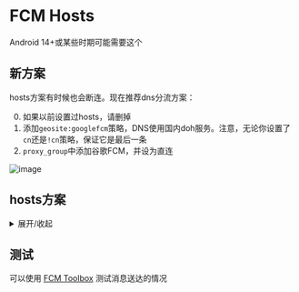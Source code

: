 # FCM Hosts

Android 14+或某些时期可能需要这个

## 新方案

hosts方案有时候也会断连。现在推荐dns分流方案：

0. 如果以前设置过hosts，请删掉
1. 添加`geosite:googlefcm`策略，DNS使用国内doh服务。注意，无论你设置了`cn`还是`!cn`策略，保证它是最后一条
2. `proxy_group`中添加谷歌FCM，并设为直连

![image](https://github.com/user-attachments/assets/ca5e614e-9916-4193-938a-8da71b31962f)

## hosts方案

<details><summary>展开/收起</summary>

```
142.250.157.188     mtalk.google.com
74.125.200.188      alt1-mtalk.google.com
142.250.141.188     alt2-mtalk.google.com
64.233.171.188      alt3-mtalk.google.com
173.194.202.188     alt4-mtalk.google.com
74.125.126.188      alt5-mtalk.google.com
142.250.115.188     alt6-mtalk.google.com
108.177.104.188     alt7-mtalk.google.com
142.250.152.188     alt8-mtalk.google.com
180.163.151.161     dl.google.com
180.163.150.33      dl.l.google.com
```

如果你的手机上装了 Magisk，也可以考虑使用 [systemless-fcm-hosts](https://github.com/Goooler/systemless-fcm-hosts) 集成

## 规则订阅

https://gcore.jsdelivr.net/gh/entr0pia/fcm-hosts@fcm/fcm-hosts

https://github.com/entr0pia/fcm-hosts/raw/fcm/fcm-hosts

</details>



## 测试

可以使用 [FCM Toolbox](https://github.com/SimonMarquis/FCM-toolbox) 测试消息送达的情况

